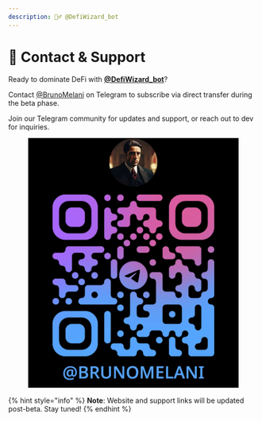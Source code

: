 ```yaml
---
description: 🧙‍♂️ @DefiWizard_bot
---
```


# 📱 Contact & Support

Ready to dominate DeFi with [**@DefiWizard\_bot**](https://t.me/DefiWizard_Bot)?

Contact [@BrunoMelani](https://t.me/BrunoMelani) on Telegram to subscribe via direct transfer during the beta phase.

Join our Telegram community for updates and support, or reach out to dev for inquiries.

<figure><img src="../.gitbook/assets/image.png" alt=""><figcaption></figcaption></figure>

{% hint style="info" %}
**Note**: Website and support links will be updated post-beta. Stay tuned!
{% endhint %}
